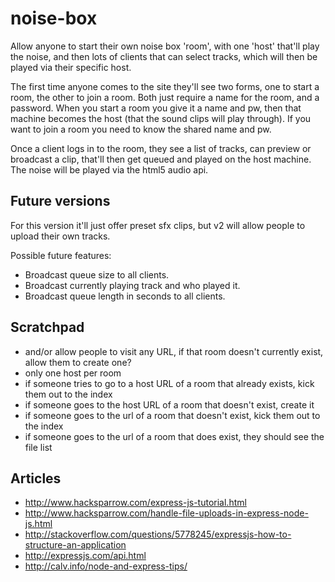 noise-box
=========

Allow anyone to start their own noise box 'room', with one 'host' that'll play the noise, and then lots of clients that can select tracks, which will then be played via their specific host.

The first time anyone comes to the site they'll see two forms, one to start a room, the other to join a room. Both just require a name for the room, and a password. When you start a room you give it a name and pw, then that machine becomes the host (that the sound clips will play through). If you want to join a room you need to know the shared name and pw.

Once a client logs in to the room, they see a list of tracks, can preview or broadcast a clip, that'll then get queued and played on the host machine. The noise will be played via the html5 audio api.


Future versions
---------------

For this version it'll just offer preset sfx clips, but v2 will allow people to upload their own tracks.

Possible future features:

 - Broadcast queue size to all clients.
 - Broadcast currently playing track and who played it.
 - Broadcast queue length in seconds to all clients.



Scratchpad
----------

 - and/or allow people to visit any URL, if that room doesn't currently exist, allow them to create one?
 - only one host per room
 - if someone tries to go to a host URL of a room that already exists, kick them out to the index
 - if someone goes to the host URL of a room that doesn't exist, create it
 - if someone goes to the url of a room that doesn't exist, kick them out to the index
 - if someone goes to the url of a room that does exist, they should see the file list


Articles
--------

 * http://www.hacksparrow.com/express-js-tutorial.html
 * http://www.hacksparrow.com/handle-file-uploads-in-express-node-js.html
 * http://stackoverflow.com/questions/5778245/expressjs-how-to-structure-an-application
 * http://expressjs.com/api.html
 * http://calv.info/node-and-express-tips/
